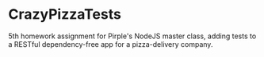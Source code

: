 # CrazyPizzaTests
5th homework assignment for Pirple's NodeJS master class, adding tests to a RESTful dependency-free app for a pizza-delivery company.
